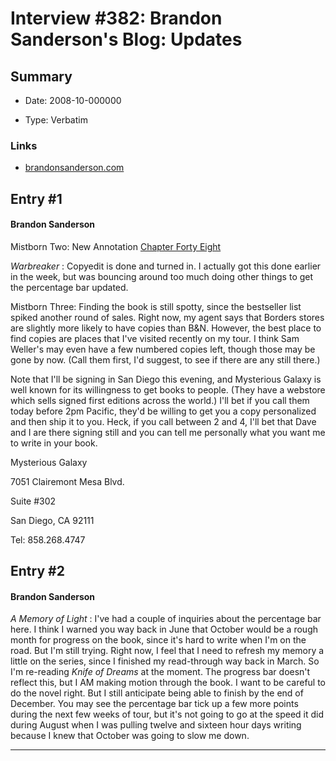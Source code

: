 # Interview #382: Brandon Sanderson's Blog: Updates

## Summary

- Date: 2008-10-000000

- Type: Verbatim

### Links

- [brandonsanderson.com](http://www.brandonsanderson.com/blog/723/Updates)


## Entry #1

#### Brandon Sanderson

Mistborn Two: New Annotation
[Chapter Forty Eight](http://www.brandonsanderson.com/annotation/240/Mistborn-2-Chapter-Forty-eight)

*Warbreaker*
: Copyedit is done and turned in. I actually got this done earlier in the week, but was bouncing around too much doing other things to get the percentage bar updated.

Mistborn Three: Finding the book is still spotty, since the bestseller list spiked another round of sales. Right now, my agent says that Borders stores are slightly more likely to have copies than B&N. However, the best place to find copies are places that I've visited recently on my tour. I think Sam Weller's may even have a few numbered copies left, though those may be gone by now. (Call them first, I'd suggest, to see if there are any still there.)

Note that I'll be signing in San Diego this evening, and Mysterious Galaxy is well known for its willingness to get books to people. (They have a webstore which sells signed first editions across the world.) I'll bet if you call them today before 2pm Pacific, they'd be willing to get you a copy personalized and then ship it to you. Heck, if you call between 2 and 4, I'll bet that Dave and I are there signing still and you can tell me personally what you want me to write in your book.

Mysterious Galaxy
  
7051 Clairemont Mesa Blvd.
  
Suite #302
  
San Diego, CA 92111
  
Tel: 858.268.4747

## Entry #2

#### Brandon Sanderson

*A Memory of Light*
: I've had a couple of inquiries about the percentage bar here. I think I warned you way back in June that October would be a rough month for progress on the book, since it's hard to write when I'm on the road. But I'm still trying. Right now, I feel that I need to refresh my memory a little on the series, since I finished my read-through way back in March. So I'm re-reading
*Knife of Dreams*
at the moment. The progress bar doesn't reflect this, but I AM making motion through the book. I want to be careful to do the novel right. But I still anticipate being able to finish by the end of December. You may see the percentage bar tick up a few more points during the next few weeks of tour, but it's not going to go at the speed it did during August when I was pulling twelve and sixteen hour days writing because I knew that October was going to slow me down.


---

